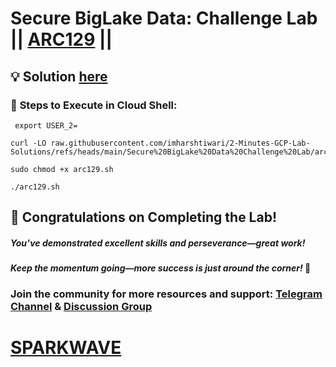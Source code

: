 # Secure BigLake Data: Challenge Lab || [ARC129](https://www.cloudskillsboost.google/focuses/64458?parent=catalog) ||

## 💡 Solution [here](https://youtu.be/cX2bsOHifis)


### 🚀 **Steps to Execute in Cloud Shell:** 

```
 export USER_2=
```
```
curl -LO raw.githubusercontent.com/imharshtiwari/2-Minutes-GCP-Lab-Solutions/refs/heads/main/Secure%20BigLake%20Data%20Challenge%20Lab/arc129.sh

sudo chmod +x arc129.sh

./arc129.sh
```

## 🎉 Congratulations on Completing the Lab!

##### *You’ve demonstrated excellent skills and perseverance—great work!*  

#### *Keep the momentum going—more success is just around the corner!* 🚀  

### **Join the community for more resources and support:** **[Telegram Channel](https://t.me/sparkwave.01)** &  **[Discussion Group](https://t.me/sparkwave.01chats)**   

# [SPARKWAVE](https://www.youtube.com/@sparkwave.01)  
